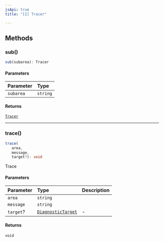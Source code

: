 ```yaml
---
jsApi: true
title: "[I] Tracer"

---
```

## Methods

### sub()

```ts
sub(subarea): Tracer
```

#### Parameters

| Parameter | Type |
| :------ | :------ |
| `subarea` | `string` |

#### Returns

[`Tracer`](Tracer.md)

***

### trace()

```ts
trace(
   area, 
   message, 
   target?): void
```

Trace

#### Parameters

| Parameter | Type | Description |
| :------ | :------ | :------ |
| `area` | `string` |  |
| `message` | `string` |  |
| `target`? | [`DiagnosticTarget`](../type-aliases/DiagnosticTarget.md) | - |

#### Returns

`void`
